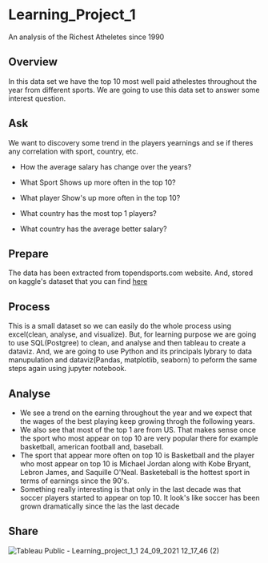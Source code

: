 # Learning_Project_1
An analysis of the Richest Atheletes since 1990 

## Overview
In this data set we have the top 10 most well paid athelestes throughout the year from different sports. We are going to use this data set to answer some interest question.

## Ask
  We want to discovery some trend in the players yearnings and se if theres any correlation with sport, country, etc.
  + How the average salary has change over the years?
	
  + What Sport Shows up more often in the top 10?
	
  + What player Show's up more often in the top 10?
	
  - What country has the most top 1 players? 
	
  - What country has the average better salary?

## Prepare 
The data has been extracted from topendsports.com website. And, stored on kaggle's dataset that you can find [here](https://www.kaggle.com/parulpandey/forbes-highest-paid-athletes-19902019)

## Process 
This is a small dataset so we can easily do the whole process using excel(clean, analyse, and visualize). But, for learning purpose we are going to use SQL(Postgree) to clean, and analyse and then tableau to create a dataviz. And, we are going to use Python and its principals lybrary to data manupulation and dataviz(Pandas, matplotlib, seaborn) to peform the same steps again using jupyter notebook.

## Analyse 
+ We see a trend on the earning throughout the year and we expect that the wages of the best playing keep growing throgh the following years.
+ We also see that most of the top 1 are from US. That makes sense once the sport who most appear on top 10 are very popular there for example basketball, american football and, baseball.
+ The sport that appear more often on top 10 is Basketball and the player who most appear on top 10 is Michael Jordan along with Kobe Bryant, Lebron James, and Saquille O'Neal. Basketeball is the hottest sport in terms of earnings since the 90's.
+ Something really interesting is that only in the last decade was that soccer players started to appear on top 10. It look's like soccer has been grown dramatically since the las the last decade 

## Share 
![Tableau Public - Learning_project_1_1 24_09_2021 12_17_46 (2)](https://user-images.githubusercontent.com/90560755/134666478-fac4160e-b53e-4712-a8c7-9234f862f6e3.png)

